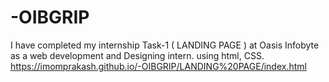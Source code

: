 # -OIBGRIP
I have completed my internship Task-1 ( LANDING PAGE ) at Oasis Infobyte as a web development and Designing intern. using html, CSS.
https://imomprakash.github.io/-OIBGRIP/LANDING%20PAGE/index.html
